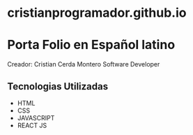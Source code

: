# cristianprogramador.github.io

<h1>Porta Folio en Español latino</h1>

Creador: Cristian Cerda Montero
Software Developer 

<h2>Tecnologias Utilizadas</h2>

- HTML
- CSS
- JAVASCRIPT
- REACT JS
